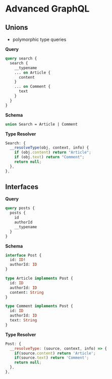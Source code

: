 # Advanced GraphQL

## Unions

- polymorphic type queries
  
**Query**
```graphql
query search {
  search {
    __typename
    ... on Article {
      content
    }
    ... on Comment {
      text
    }
  }
}
```

**Schema**
```graphql
union Search = Article | Comment
```

**Type Resolver**
```javascript
Search: {
  __resolveType(obj, context, info) {
    if (obj.content) return "Article";
    if (obj.text) return "Comment";
    return null;
  },
},
```

## Interfaces

**Query**
```graphql
query posts {
  posts {
    id
    authorId
    __typename
  }
}
```

**Schema** 
```graphql
interface Post {
  id: ID!
  authorId: ID
}

type Article implements Post {
  id: ID
  authorId: ID
  content: String
}

type Comment implements Post {
  id: ID
  authorId: ID
  text: String
}
```

**Type Resolver**
```javascript
Post: {
  __resolveType: (source, context, info) => {
    if(source.content) return 'Article';
    if(source.text) return 'Comment';
    return null;
  },
},
```
